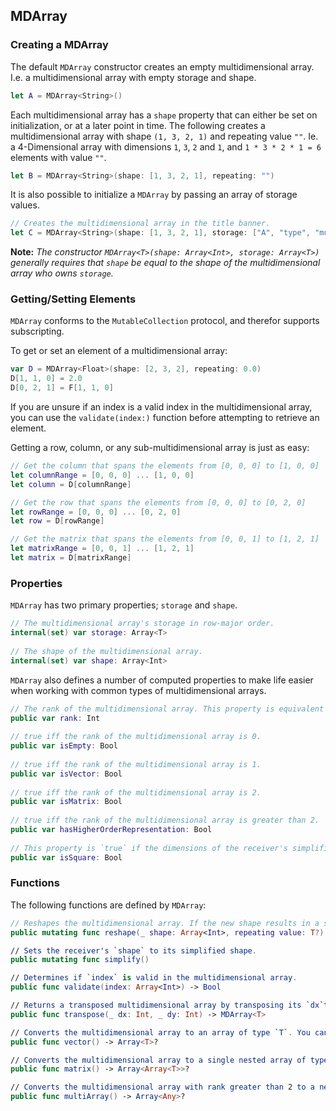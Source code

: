 ## MDArray
### Creating a MDArray
The default `MDArray` constructor creates an empty multidimensional array. I.e. a multidimensional array with empty storage and shape.
```swift
let A = MDArray<String>()
```
Each multidimensional array has a `shape` property that can either be set on initialization, or at a later point in time. The following creates a multidimensional array with shape `(1, 3, 2, 1)` and repeating value `""`. Ie. a 4-Dimensional array with dimensions `1`, `3`, `2` and `1`, and `1 * 3 * 2 * 1 = 6` elements with value `""`.
```swift
let B = MDArray<String>(shape: [1, 3, 2, 1], repeating: "")
```
It is also possible to initialize a `MDArray` by passing an array of storage values.
```swift
// Creates the multidimensional array in the title banner.
let C = MDArray<String>(shape: [1, 3, 2, 1], storage: ["A", "type", "multidimensional", "for", "array", "Swift"])
```
**Note:** *The constructor `MDArray<T>(shape: Array<Int>, storage: Array<T>)` generally requires that `shape` be equal to the shape of the multidimensional array who owns `storage`.*

### Getting/Setting Elements
`MDArray` conforms to the `MutableCollection` protocol, and therefor supports subscripting.

To get or set an element of a multidimensional array:
```swift
var D = MDArray<Float>(shape: [2, 3, 2], repeating: 0.0)
D[1, 1, 0] = 2.0
D[0, 2, 1] = F[1, 1, 0]
```
If you are unsure if an index is a valid index in the multidimensional array, you can use the `validate(index:)` function before attempting to retrieve an element.

Getting a row, column, or any sub-multidimensional array is just as easy:
```swift
// Get the column that spans the elements from [0, 0, 0] to [1, 0, 0]
let columnRange = [0, 0, 0] ... [1, 0, 0]
let column = D[columnRange]

// Get the row that spans the elements from [0, 0, 0] to [0, 2, 0]
let rowRange = [0, 0, 0] ... [0, 2, 0]
let row = D[rowRange]

// Get the matrix that spans the elements from [0, 0, 1] to [1, 2, 1]
let matrixRange = [0, 0, 1] ... [1, 2, 1]
let matrix = D[matrixRange]
```

### Properties
`MDArray` has two primary properties; `storage` and `shape`.

```swift
// The multidimensional array's storage in row-major order.
internal(set) var storage: Array<T>
    
// The shape of the multidimensional array.
internal(set) var shape: Array<Int>
```

`MDArray` also defines a number of computed properties to make life easier when working with common types of multidimensional arrays.

```swift
// The rank of the multidimensional array. This property is equivalent to the number of elements in the MDArray's `shape`.
public var rank: Int
    
// true iff the rank of the multidimensional array is 0.
public var isEmpty: Bool
    
// true iff the rank of the multidimensional array is 1.
public var isVector: Bool
    
// true iff the rank of the multidimensional array is 2.
public var isMatrix: Bool
    
// true iff the rank of the multidimensional array is greater than 2.
public var hasHigherOrderRepresentation: Bool
    
// This property is `true` if the dimensions of the receiver's simplified shape are all equal.
public var isSquare: Bool
```

### Functions
The following functions are defined by `MDArray`:
```swift
// Reshapes the multidimensional array. If the new shape results in a smaller storage storage size, then the multidimensional array's storage is truncated. Otherwise, the value of `repeating` is used to add any new elements to `storage`.
public mutating func reshape(_ shape: Array<Int>, repeating value: T?)

// Sets the receiver's `shape` to its simplified shape.
public mutating func simplify()

// Determines if `index` is valid in the multidimensional array.
public func validate(index: Array<Int>) -> Bool

// Returns a transposed multidimensional array by transposing its `dx`th and `dy`th dimensions.
public func transpose(_ dx: Int, _ dy: Int) -> MDArray<T>

// Converts the multidimensional array to an array of type `T`. You can check the property `isVector` to determine if this function will return a non-nil value.
public func vector() -> Array<T>?

// Converts the multidimensional array to a single nested array of type `T`. You can check the property `isMatix` to determine if this function will return a non-nil value.
public func matrix() -> Array<Array<T>>?

// Converts the multidimensional array with rank greater than 2 to a nested array of type `T`. You can check the property `hasHigherOrderRepresentation` to determine if this function will return a non-nil value.
public func multiArray() -> Array<Any>?
```
